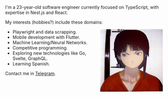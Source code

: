 I'm a 23-year-old software engineer currently focused on TypeScript, with expertise in Nest.js and React. 

My interests (hobbies?) include these domains:

<img align="right" width="200" height="200" src="lain.jpg">

  - Playwright and data scrapping.
  - Mobile development with Flutter.
  - Machine Learning/Neural Networks.
  - Competitive programming.
  - Exploring new technologies like Go, Svelte, GraphQL.
  - Learning Spanish.

Contact me in [Telegram](https://t.me/noname_guy).



<!--
**nonme/nonme** is a ✨ _special_ ✨ repository because its `README.md` (this file) appears on your GitHub profile.

Here are some ideas to get you started:

- 🔭 I’m currently working on ...
- 🌱 I’m currently learning ...
- 👯 I’m looking to collaborate on ...
- 🤔 I’m looking for help with ...
- 💬 Ask me about ...
- 📫 How to reach me: ...
- 😄 Pronouns: ...
- ⚡ Fun fact: ...
-->
